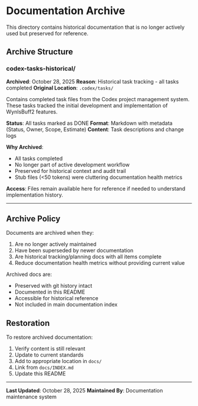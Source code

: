 # Documentation Archive

This directory contains historical documentation that is no longer actively used but preserved for reference.

## Archive Structure

### codex-tasks-historical/
**Archived**: October 28, 2025
**Reason**: Historical task tracking - all tasks completed
**Original Location**: `.codex/tasks/`

Contains completed task files from the Codex project management system. These tasks tracked the initial development and implementation of WynIsBuff2 features.

**Status**: All tasks marked as DONE
**Format**: Markdown with metadata (Status, Owner, Scope, Estimate)
**Content**: Task descriptions and change logs

**Why Archived**:
- All tasks completed
- No longer part of active development workflow
- Preserved for historical context and audit trail
- Stub files (<50 tokens) were cluttering documentation health metrics

**Access**: Files remain available here for reference if needed to understand implementation history.

---

## Archive Policy

Documents are archived when they:
1. Are no longer actively maintained
2. Have been superseded by newer documentation
3. Are historical tracking/planning docs with all items complete
4. Reduce documentation health metrics without providing current value

Archived docs are:
- Preserved with git history intact
- Documented in this README
- Accessible for historical reference
- Not included in main documentation index

## Restoration

To restore archived documentation:
1. Verify content is still relevant
2. Update to current standards
3. Add to appropriate location in `docs/`
4. Link from `docs/INDEX.md`
5. Update this README

---

**Last Updated**: October 28, 2025
**Maintained By**: Documentation maintenance system
